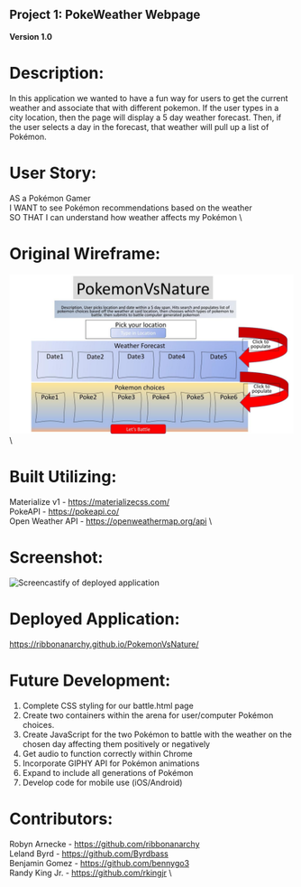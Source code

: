 ## Project 1: PokeWeather Webpage

**Version 1.0**

# Description:

In this application we wanted to have a fun way for users to get the current weather and associate that with different pokemon. If the user types in a city location, then the page will display a 5 day weather forecast. Then, if the user selects a day in the forecast, that weather will pull up a list of Pokémon.

# User Story:

AS a Pokémon Gamer \
I WANT to see Pokémon recommendations based on the weather \
SO THAT I can understand how weather affects my Pokémon \

# Original Wireframe:

![Slide 1 containing index.html layout](./README_Files/pokemonvsnaturewireframe1.pptx.jpg) \

# Built Utilizing:

Materialize v1 - <https://materializecss.com/> \
PokeAPI - <https://pokeapi.co/> \
Open Weather API - <https://openweathermap.org/api> \

# Screenshot:

![Screencastify of deployed application](./README_Files/PokeWeather.gif)

# Deployed Application:

https://ribbonanarchy.github.io/PokemonVsNature/

# Future Development:

1. Complete CSS styling for our battle.html page
2. Create two containers within the arena for user/computer Pokémon choices.
3. Create JavaScript for the two Pokémon to battle with the weather on the chosen day affecting them positively or negatively
4. Get audio to function correctly within Chrome
5. Incorporate GIPHY API for Pokémon animations
6. Expand to include all generations of Pokémon
7. Develop code for mobile use (iOS/Android)


# Contributors:

Robyn Arnecke - <https://github.com/ribbonanarchy> \
Leland Byrd - <https://github.com/Byrdbass> \
Benjamin Gomez - <https://github.com/bennygo3> \
Randy King Jr. - <https://github.com/rkingjr> \
